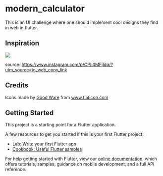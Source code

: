 # modern_calculator

This is an UI challenge where one should implement cool designs they find in web in flutter. 

## Inspiration 

![](https://raw.githubusercontent.com/Harishwarrior/weather_app/master/assets/images/source.jpg) 

source: https://www.instagram.com/p/CPIi4MFjIdq/?utm_source=ig_web_copy_link

## Credits 

<div>Icons made by <a href="https://www.flaticon.com/authors/good-ware" title="Good Ware">Good Ware</a> from <a href="https://www.flaticon.com/" title="Flaticon">www.flaticon.com</a></div>

## Getting Started

This project is a starting point for a Flutter application.

A few resources to get you started if this is your first Flutter project:

- [Lab: Write your first Flutter app](https://flutter.dev/docs/get-started/codelab)
- [Cookbook: Useful Flutter samples](https://flutter.dev/docs/cookbook)

For help getting started with Flutter, view our
[online documentation](https://flutter.dev/docs), which offers tutorials,
samples, guidance on mobile development, and a full API reference.
